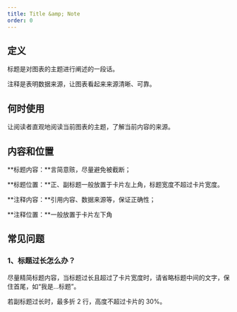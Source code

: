 ```yaml
---
title: Title &amp; Note
order: 0
---
```


## 定义

标题是对图表的主题进行阐述的一段话。

注释是表明数据来源，让图表看起来来源清晰、可靠。

## 何时使用

让阅读者直观地阅读当前图表的主题，了解当前内容的来源。

## 内容和位置

**标题内容：**言简意赅，尽量避免被截断；

**标题位置：**正、副标题一般放置于卡片左上角，标题宽度不超过卡片宽度。

**注释内容：**引用内容、数据来源等，保证正确性；

**注释位置：**一般放置于卡片左下角

## 常见问题

### 1、标题过长怎么办？

尽量精简标题内容，当标题过长且超过了卡片宽度时，请省略标题中间的文字，保住首尾，如“我是...标题”。

若副标题过长时，最多折 2 行，高度不超过卡片的 30%。
